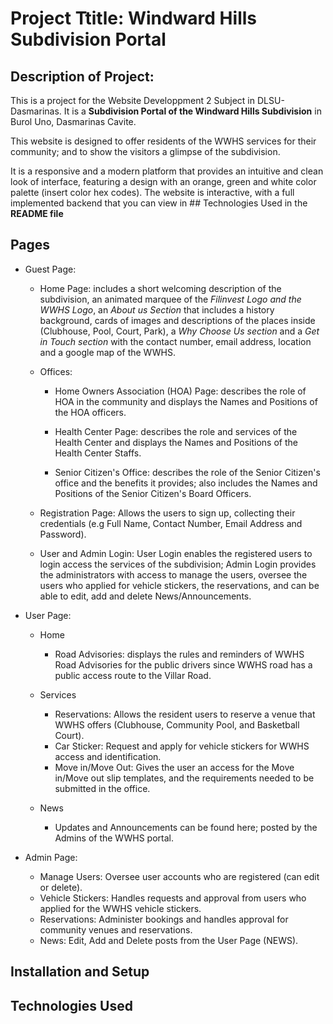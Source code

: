 # Project Ttitle: Windward Hills Subdivision Portal

## Description of Project:
This is a project for the Website Developpment 2 Subject in DLSU-Dasmarinas. It is a **Subdivision Portal of the Windward Hills Subdivision** in Burol Uno, Dasmarinas Cavite. 

This website is designed to offer residents of the WWHS services for their community; and to show the visitors a glimpse of the subdivision. 

It is a responsive and a modern platform that provides an intuitive and clean look of interface, featuring a design with an orange, green and white color palette (insert color hex codes).
The website is interactive, with a full implemented backend that you can view in ## Technologies Used in the **README file**

## Pages
- Guest Page:
    - Home Page: includes a short welcoming description of the subdivision, an animated marquee of the *Filinvest Logo and the WWHS Logo*, an *About us Section* that includes a history background, cards of images and descriptions of the places inside (Clubhouse, Pool, Court, Park), a *Why Choose Us section* and a *Get in Touch section* with the contact number, email address, location and a google map of the WWHS.

    - Offices:
        - Home Owners Association (HOA) Page: describes the role of HOA in the community and displays the Names and Positions of the HOA officers.

        - Health Center Page: describes the role and services of the Health Center and displays the Names and Positions of the Health Center Staffs.

        - Senior Citizen's Office: describes the role of the Senior Citizen's office and the benefits it provides; also includes the Names and Positions of the Senior Citizen's Board Officers.

    - Registration Page: Allows the users to sign up, collecting their credentials (e.g Full Name, Contact Number, Email Address and Password).

    - User and Admin Login: User Login enables the registered users to login access the services of the subdivision; Admin Login provides the administrators with access to manage the users, oversee the users who applied for vehicle stickers, the reservations, and can be able to edit, add and delete News/Announcements.

- User Page:
    - Home
        - Road Advisories: displays the rules and reminders of WWHS Road Advisories for the public drivers since WWHS road has a public access route to the Villar Road.
    
    - Services
        - Reservations: Allows the resident users to reserve a venue that WWHS offers (Clubhouse, Community Pool, and Basketball Court).
        - Car Sticker: Request and apply for vehicle stickers for WWHS access and identification.
        - Move in/Move Out: Gives the user an access for the Move in/Move out slip templates, and the requirements needed to be submitted in the office.

    - News
        - Updates and Announcements can be found here; posted by the Admins of the WWHS portal.

- Admin Page:
    - Manage Users: Oversee user accounts who are registered (can edit or delete).
    - Vehicle Stickers: Handles requests and approval from users who applied for the WWHS vehicle stickers.
    - Reservations: Administer bookings and handles approval for community venues and reservations.
    - News: Edit, Add and Delete posts from the User Page (NEWS).

## Installation and Setup


## Technologies Used

